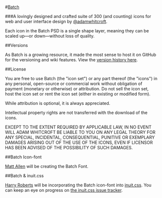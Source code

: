 #[Batch](http://adamwhitcroft.com/batch/)

###A lovingly designed and crafted suite of 300 (and counting) icons for web and user interface design by [@adamwhitcroft](https://twitter.com/adamwhitcroft).

Each icon in the Batch PSD is a single shape layer, meaning they can be scaled up&mdash;or down&mdash;without loss of quality.

##Versions

As Batch is a growing resource, it made the most sense to host it on GitHub for the versioning and wiki features. View the [version history here](https://github.com/AdamWhitcroft/Batch/wiki/Version-History).

##License

You are free to use Batch (the "icon set") or any part thereof (the "icons") in any personal, open-source or commercial work without obligation of payment (monetary or otherwise) or attribution. Do not sell the icon set, host the icon set or rent the icon set (either in existing or modified form).

While attribution is optional, it is always appreciated.

Intellectual property rights are not transferred with the download of the icons.

EXCEPT TO THE EXTENT REQUIRED BY APPLICABLE LAW, IN NO EVENT WILL ADAM WHITCROFT BE LIABLE TO YOU ON ANY LEGAL THEORY FOR ANY SPECIAL, INCIDENTAL, CONSEQUENTIAL, PUNITIVE OR EXEMPLARY DAMAGES ARISING OUT OF THE USE OF THE ICONS, EVEN IF LICENSOR HAS BEEN ADVISED OF THE POSSIBILITY OF SUCH DAMAGES.

##Batch Icon-font

[Matt Allen](https://twitter.com/sdmix) will be creating the Batch Font.

##Batch & inuit.css

[Harry Roberts](https://twitter.com/csswizardry) will be incorporating the Batch icon-font into [inuit.css](https://github.com/csswizardry/inuit.css). You can keep an eye on progress on [the inuit.css issue tracker](https://github.com/csswizardry/inuit.css/issues/67).
